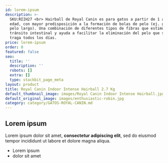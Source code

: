 ```yaml
---
id: lorem-ipsum
description: >-
  SKU:RIIH27 <br> Hairball de Royal Canin es para gatos a partir de 1 año de
  edad, con mayor predisposición a la formación de bolas de pelo (ej. gatos de
  pelo largo). Una combinación de diferentes tipos de fibras que estimula el
  tránsito intestinal y ayuda a facilitar la eliminación del pelo que su gato
  traga todos los días.
price: lorem-ipsum
order: 0
featured: false
seo:
  title: ''
  description: ''
  robots: []
  extra: []
  type: stackbit_page_meta
layout: product
title: Royal Canin Indoor Intense Hairball 2.7 Kg
default_thumbnail_image: images/Royal Canin Indoor Intense Hairball.jpg
default_original_image: images/enthusiastic-robin.jpg
category: category/GATOS-ROYAL-CANIN.md
---
```

## Lorem ipsum

Lorem ipsum dolor sit amet, **consectetur adipiscing elit**, sed do eiusmod tempor incididunt ut labore et dolore magna aliqua.

- Lorem ipsum
- dolor sit amet